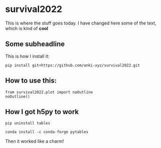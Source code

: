 # survival2022
This is where the stuff goes today.
I have changed here some of the text, which is kind of **cool**

## Some subheadline

This is how I install it:

    pip install git+https://github.com/anki-xyz/survival2022.git


## How to use this:

    from survival2022.plot import noOutline
    noOutline()

## How I got h5py to work

    pip uninstall tables

    conda install -c conda-forge pytables

Then it worked like a charm!
